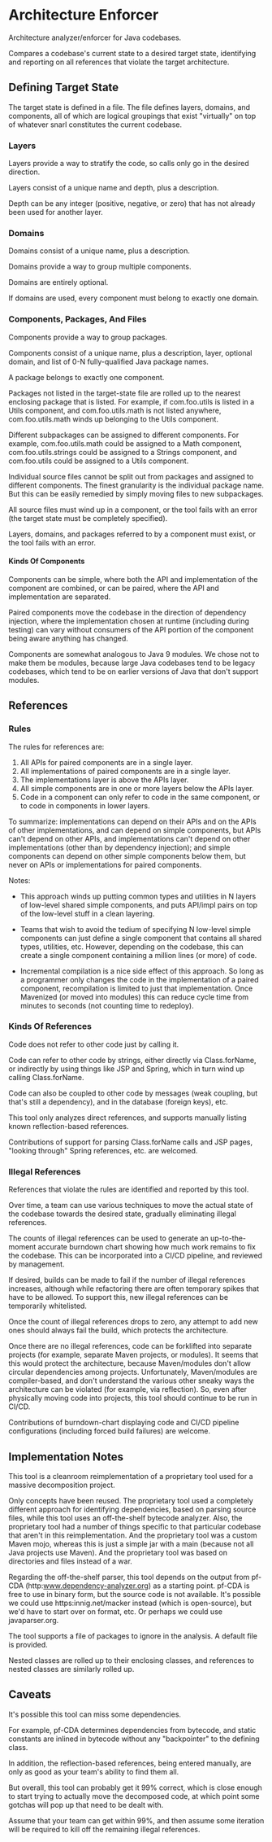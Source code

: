 Architecture Enforcer
=====================

Architecture analyzer/enforcer for Java codebases.

Compares a codebase's current state to a desired target state, identifying and reporting on all references that violate the target architecture.

## Defining Target State ##

The target state is defined in a file. The file defines layers, domains, and components, all of which are logical groupings that exist "virtually" on top of whatever snarl constitutes the current codebase.

### Layers ###

Layers provide a way to stratify the code, so calls only go in the desired direction.

Layers consist of a unique name and depth, plus a description.

Depth can be any integer (positive, negative, or zero) that has not already been used for another layer.

### Domains ###

Domains consist of a unique name, plus a description.

Domains provide a way to group multiple components.

Domains are entirely optional.

If domains are used, every component must belong to exactly one domain.

### Components, Packages, And Files ###

Components provide a way to group packages.

Components consist of a unique name, plus a description, layer, optional domain, and list of 0-N fully-qualified Java package names.

A package belongs to exactly one component.

Packages not listed in the target-state file are rolled up to the nearest enclosing package that is listed. For example, if com.foo.utils is listed in a Utils component, and com.foo.utils.math is not listed anywhere, com.foo.utils.math winds up belonging to the Utils component.

Different subpackages can be assigned to different components. For example, com.foo.utils.math could be assigned to a Math component, com.foo.utils.strings could be assigned to a Strings component, and com.foo.utils could be assigned to a Utils component.

Individual source files cannot be split out from packages and assigned to different components. The finest granularity is the individual package name. But this can be easily remedied by simply moving files to new subpackages.

All source files must wind up in a component, or the tool fails with an error (the target state must be completely specified).

Layers, domains, and packages referred to by a component must exist, or the tool fails with an error.

#### Kinds Of Components ####

Components can be simple, where both the API and implementation of the component are combined, or can be paired, where the API and implementation are separated.

Paired components move the codebase in the direction of dependency injection, where the implementation chosen at runtime (including during testing) can vary without consumers of the API portion of the component being aware anything has changed.

Components are somewhat analogous to Java 9 modules. We chose not to make them be modules, because large Java codebases tend to be legacy codebases, which tend to be on earlier versions of Java that don't support modules.

## References ##

### Rules ###

The rules for references are:

1. All APIs for paired components are in a single layer.
2. All implementations of paired components are in a single layer.
3. The implementations layer is above the APIs layer.
4. All simple components are in one or more layers below the APIs layer.
5. Code in a component can only refer to code in the same component, or to code in components in lower layers.

To summarize: implementations can depend on their APIs and on the APIs of other implementations, and can depend on simple components, but APIs can't depend on other APIs, and implementations can't depend on other implementations (other than by dependency injection); and simple components can depend on other simple components below them, but never on APIs or implementations for paired components.

Notes:

* This approach winds up putting common types and utilities in N layers of low-level shared simple components, and puts API/impl pairs on top of the low-level stuff in a clean layering.

* Teams that wish to avoid the tedium of specifying N low-level simple components can just define a single component that contains all shared types, utilities, etc. However, depending on the codebase, this can create a single component containing a million lines (or more) of code.

* Incremental compilation is a nice side effect of this approach. So long as a programmer only changes the code in the implementation of a paired component,  recompilation is limited to just that implementation. Once Mavenized (or moved into modules) this can reduce cycle time from minutes to seconds (not counting time to redeploy).

### Kinds Of References ###

Code does not refer to other code just by calling it.

Code can refer to other code by strings, either directly via Class.forName, or indirectly by using things like JSP and Spring, which in turn wind up calling Class.forName.

Code can also be coupled to other code by messages (weak coupling, but that's still a dependency), and in the database (foreign keys), etc.

This tool only analyzes direct references, and supports manually listing known reflection-based references.

Contributions of support for parsing Class.forName calls and JSP pages, "looking through" Spring references, etc. are welcomed.

### Illegal References ###

References that violate the rules are identified and reported by this tool.

Over time, a team can use various techniques to move the actual state of the codebase towards the desired state, gradually eliminating illegal references.

The counts of illegal references can be used to generate an up-to-the-moment accurate burndown chart showing how much work remains to fix the codebase. This can be incorporated into a CI/CD pipeline, and reviewed by management.

If desired, builds can be made to fail if the number of illegal references increases, although while refactoring there are often temporary spikes that have to be allowed. To support this, new illegal references can be temporarily whitelisted.

Once the count of illegal references drops to zero, any attempt to add new ones should always fail the build, which protects the architecture.

Once there are no illegal references, code can be forklifted into separate projects (for example, separate Maven projects, or modules). It seems that this would protect the architecture, because Maven/modules don't allow circular
dependencies among projects. Unfortunately, Maven/modules are compiler-based, and don't understand the various other sneaky ways the architecture can be violated (for example, via reflection). So, even after physically moving
code into projects, this tool should continue to be run in CI/CD.

Contributions of burndown-chart displaying code and CI/CD pipeline configurations (including forced build failures) are welcome.

## Implementation Notes ##

This tool is a cleanroom reimplementation of a proprietary tool used for a massive decomposition project.

Only concepts have been reused. The proprietary tool used a completely different approach for identifying dependencies, based on parsing source files, while this tool uses an off-the-shelf bytecode analyzer. Also, the proprietary tool had a number of things specific to that particular codebase that aren't in this reimplementation. And the proprietary tool was a custom Maven mojo, whereas this is just a simple jar with a main (because not all Java projects use Maven). And the proprietary tool was based on directories and files instead of a war.

Regarding the off-the-shelf parser, this tool depends on the output from pf-CDA (http:www.dependency-analyzer.org) as a starting point. pf-CDA is free to use in binary form, but the source code is not available.
It's possible we could use https:innig.net/macker instead (which is open-source), but we'd have to start over on format, etc. Or perhaps we could use javaparser.org.

The tool supports a file of packages to ignore in the analysis. A default file is provided.

Nested classes are rolled up to their enclosing classes, and references to nested classes are similarly rolled up.

## Caveats ##

It's possible this tool can miss some dependencies.

For example, pf-CDA determines dependencies from bytecode, and static constants are inlined in bytecode without any "backpointer" to the defining class.

In addition, the reflection-based references, being entered manually, are only as good as your team's ability to find them all.

But overall, this tool can probably get it 99% correct, which is close enough to start trying to actually move the decomposed code, at which point some gotchas will pop up that need to be dealt with.

Assume that your team can get within 99%, and then assume some iteration will be required to kill off the remaining illegal references.
